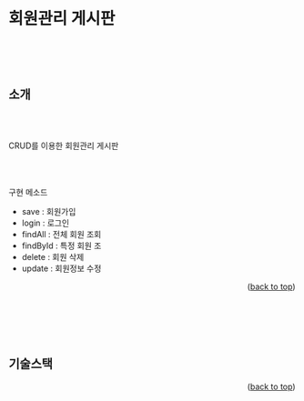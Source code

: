 
회원관리 게시판
==
<br/>





<br/>
<br/>

<!-- ABOUT THE PROJECT -->
## 소개
<br/>
<br/>



CRUD를 이용한 회원관리 게시판
<br/>


<br/>
<br/>

구현 메소드
<br/>
* save : 회원가입
* login : 로그인 
* findAll : 전체 회원 조회
* findById : 특정 회원 조
* delete : 회원 삭제
* update : 회원정보 수정




<p align="right">(<a href="#readme-top">back to top</a>)</p>

<br/>
<br/>
<br/>
<br/>


<!-- 기술스택 -->
## 기술스택

<p align="right">(<a href="#readme-top">back to top</a>)</p>

<br/>
<br/>
<br/>
<br/>



